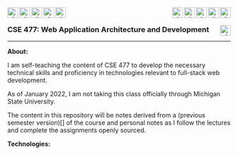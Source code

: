 &nbsp;

<img align="left" alt="git" width="24px" src="https://user-images.githubusercontent.com/67522964/147704862-04267bff-13d7-439f-821d-97ab785a8792.png" /> 
<img align="left" alt="git" width="24px" src="https://user-images.githubusercontent.com/67522964/147705253-d3f9d43f-0559-4d4e-b55b-0ab5f287bacd.png" /> 
<img align="left" alt="git" width="24px" src="https://user-images.githubusercontent.com/67522964/147704862-04267bff-13d7-439f-821d-97ab785a8792.png" /> 
<img align="left" alt="git" width="24px" src="https://user-images.githubusercontent.com/67522964/147705253-d3f9d43f-0559-4d4e-b55b-0ab5f287bacd.png" /> 
<img align="left" alt="git" width="24px" src="https://user-images.githubusercontent.com/67522964/147704862-04267bff-13d7-439f-821d-97ab785a8792.png" />  

<img align="right" alt="git" width="24px" src="https://user-images.githubusercontent.com/67522964/147622267-4c51c627-8e1e-4a4e-a31c-8d1e50efbf02.gif" /> 
<img align="right" alt="git" width="24px" src="https://user-images.githubusercontent.com/67522964/147622268-79b9d41d-73b3-4900-8ab2-3221d79a7bdc.gif" /> 
<img align="right" alt="git" width="24px" src="https://user-images.githubusercontent.com/67522964/147622271-b7d15319-a28a-4eac-b163-1576a1fd857b.gif" /> 
<img align="right" alt="git" width="24px" src="https://user-images.githubusercontent.com/67522964/147622277-37fc39f9-4402-407f-bc56-e95f8f680cf2.gif" /> 
<img align="right" alt="git" width="24px" src="https://user-images.githubusercontent.com/67522964/147622280-5415802a-9ba2-4c09-be56-aad00b64e1e0.gif" /> 

&nbsp;

### CSE 477: Web Application Architecture and Development <img align="right" alt="git" width="24px" src="https://user-images.githubusercontent.com/67522964/147623227-9dbfbed3-bd34-46d7-9a02-ca11fff50add.png" />

___
**About:** 
&nbsp;

I am self-teaching the content of CSE 477 to develop the necessary technical skills and proficiency in technologies relevant to full-stack web development. 

As of January 2022, I am not taking this class officially through Michigan State University.

The content in this repository will be notes derived from a (previous semester version)[] of the course and personal notes as I follow the lectures and complete the assignments openly sourced.

**Technologies:**
&nbsp;


&nbsp;
